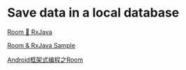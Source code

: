 # Save data in a local database

[Room 🔗 RxJava](https://medium.com/androiddevelopers/room-rxjava-acb0cd4f3757)

[Room & RxJava Sample](https://github.com/android/architecture-components-samples/tree/master/BasicRxJavaSample)

[Android框架式编程之Room](https://www.cnblogs.com/renhui/p/10966560.html)

